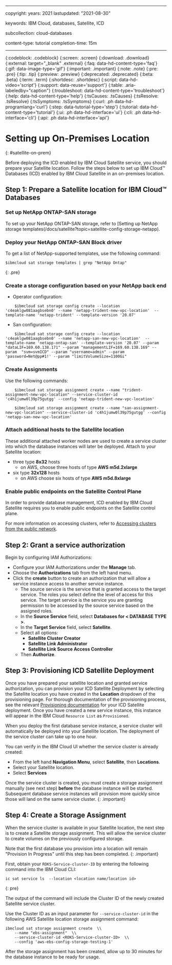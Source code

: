 
---

copyright:
years: 2021
lastupdated: "2021-08-30"

keywords: IBM Cloud, databases, Satellite, ICD

subcollection: cloud-databases

content-type: tutorial
completion-time: 15m

---

{:codeblock: .codeblock}
{:screen: .screen}
{:download: .download}
{:external: target="_blank" .external}
{:faq: data-hd-content-type='faq'}
{:gif: data-image-type='gif'}
{:important: .important}
{:note: .note}
{:pre: .pre}
{:tip: .tip}
{:preview: .preview}
{:deprecated: .deprecated}
{:beta: .beta}
{:term: .term}
{:shortdesc: .shortdesc}
{:script: data-hd-video='script'}
{:support: data-reuse='support'}
{:table: .aria-labeledby="caption"}
{:troubleshoot: data-hd-content-type='troubleshoot'}
{:help: data-hd-content-type='help'}
{:tsCauses: .tsCauses}
{:tsResolve: .tsResolve}
{:tsSymptoms: .tsSymptoms}
{:curl: .ph data-hd-programlang='curl'}
{:step: data-tutorial-type='step'}
{:tutorial: data-hd-content-type='tutorial'}
{:ui: .ph data-hd-interface='ui'}
{:cli: .ph data-hd-interface='cli'}
{:api: .ph data-hd-interface='api'}

# Setting up On-Premises Location
{: #satellite-on-prem}

Before deploying the ICD enabled by IBM Cloud Satellite service, you should prepare your Satellite location. Follow the steps below to set up IBM Cloud™ Databases (ICD) enabled by IBM Cloud Satellite in an on-premises location.

## Step 1: Prepare a Satellite location for IBM Cloud™ Databases

### Set up NetApp ONTAP-SAN storage

To set up your NetApp ONTAP-SAN storage, refer to [Setting up NetApp storage templates(/docs/satellite?topic=satellite-config-storage-netapp).

### Deploy your NetApp ONTAP-SAN Block driver

To get a list of NetApp-supported templates, use the following command:

```
$ibmcloud sat storage templates | grep "NetApp Ontap"
```
{: .pre}

### Create a storage configuration based on your NetApp back end

- Operator configuration:
```
	$ibmcloud sat storage config create --location 'c4eaklgw081aagbsebn0' --name 'netapp-trident-new-vpc-location'  --template-name 'netapp-trident' --template-version '20.07'
```

- San configuration:
```
	$ibmcloud sat storage config create --location 'c4eaklgw081aagbsebn0' --name 'netapp-san-new-vpc-location'  --template-name 'netapp-ontap-san' --template-version '20.07' --param "dataLIF=169.60.138.171" --param "managementLIF=169.60.138.169" --param  "svm=svmICD" --param "username=admin" --param 'password=Net@pp#1!' --param "limitVolumeSize=1100Gi"
```

### Create Assignments

Use the following commands:
```
	$ibmcloud sat storage assignment create --name "trident-assignment-new-vpc-location" --service-cluster-id 'c4h1jumw0l39p75gutgg' --config 'netapp-trident-new-vpc-location'
```

```
	$ibmcloud sat storage assignment create --name "san-assignment-new-vpc-location" --service-cluster-id 'c4h1jumw0l39p75gutgg' --config 'netapp-san-new-vpc-location' 
```

### Attach additional hosts to the Satellite location

These additional attached worker nodes are used to create a service cluster into which the database instances will later be deployed.
Attach to your Satellite location:

- three type **8x32** hosts
    - on AWS, choose three hosts of type **AWS m5d.2xlarge**
- six type **32x128** hosts
    - on AWS choose six hosts of type **AWS m5d.8xlarge**

### Enable public endpoints on the Satellite Control Plane

In order to provide database management, ICD enabled by IBM Cloud Satellite requires you to enable public endpoints on the Satellite control plane.

For more information on accessing clusters, refer to [Accessing clusters from the public network](/docs/openshift?topic=openshift-access_cluster#sat_public_access).

## Step 2: Grant a service authorization

Begin by configuring IAM Authorizations:

- Configure your IAM Authorizations under the **Manage** tab.
- Choose the **Authorizations** tab from the left hand menu.
- Click the **create** button to create an authorization that will allow a service instance access to another service instance.
    - The source service is the service that is granted access to the target service. The roles you select define the level of access for this service. The target service is the service you are granting permission to be accessed by the source service based on the assigned roles.
    - In the **Source Service** field, select **Databases for < DATABASE TYPE >**.
    - In the **Target Service** field, select **Satellite**.
    - Select all options:
        - **Satellite Cluster Creator**
        - **Satellite Link Administrator**
        - **Satellite Link Source Access Controller**
    - Then **Authorize**.

## Step 3: Provisioning ICD Satellite Deployment

Once you have prepared your satellite location and granted service authorization, you can provision your ICD Satellite Deployment by selecting the Satellite location you have created in the **Location** dropdown of the provisioning page. For thorough documentation of the provisioning process, see the relevant [Provisioning documentation](/docs/cloud-databases?topic=cloud-databases-provisioning) for your ICD Satellite deployment. Once you have created a new service instance, this instance will appear in the IBM Cloud `Resource List` as `Provisioned`.

When you deploy the first database service instance, a service cluster will automatically be deployed into your Satellite location. The deployment of the service cluster can take up to one hour.

You can verify in the IBM Cloud UI whether the service cluster is already created:
- From the left hand **Navigation Menu**, select **Satellite**, then **Locations**.
- Select your Satellite location.
- Select **Services**

Once the service cluster is created, you must create a storage assignment manually (see next step) **before** the database instance will be started. Subsequent database service instances will provision more quickly since those will land on the same service cluster.
{: .important}

## Step 4: Create a Storage Assignment

When the service cluster is available in your Satellite location, the next step is to create a Satellite storage assignment. This will allow the service cluster to create volumes on the previously configured storage.

Note that the first database you provision into a location will remain "Provision In Progress" until this step has been completed.
{: .important}

First, obtain your `ROKS-Service-cluster-ID` by entering the following command into the IBM Cloud CLI:
```
ic sat service ls  --location <location name/location id>
```
{: pre}

The output of the command will include the Cluster ID of the newly created Satellite service cluster. 

Use the Cluster ID as an input parameter for `--service-cluster-id` in the following AWS Satellite location storage assignment command:
```
ibmcloud sat storage assignment create  \\
    --name "ebs-assignment"  \\
    --service-cluster-id <ROKS-Service-cluster-ID>  \\
    --config 'aws-ebs-config-storage-testing-1'
```
After the storage assignment has been created, allow up to 30 minutes for the database instance to be ready for usage.
